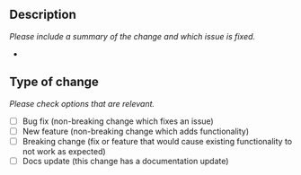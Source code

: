 ## Description

_Please include a summary of the change and which issue is fixed._

-

## Type of change

_Please check options that are relevant._

- [ ] Bug fix (non-breaking change which fixes an issue)
- [ ] New feature (non-breaking change which adds functionality)
- [ ] Breaking change (fix or feature that would cause existing functionality to not work as expected)
- [ ] Docs update (this change has a documentation update)
